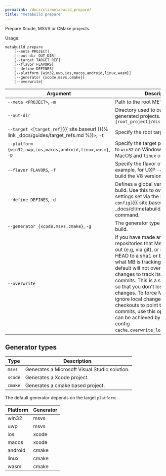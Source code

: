 ```yaml
---
permalink: /docs/cli/metabuild_prepare/
title: "metabuild prepare"
---
```


Prepare Xcode, MSVS or CMake projects.

Usage:

```terminal
metabuild prepare
    [--meta PROJECT]
    [--out-dir OUT_DIR]
    [--target TARGET_REF]
    [--flavor FLAVORS]
    [--define DEFINES]
    [--platform {win32,uwp,ios,macos,android,linux,wasm}]
    [--generator {xcode,msvs,cmake}]
    [--overwrite]
```

| Argument | Description |
|----------|-------------|
| `--meta <PROJECT>`, `-m` | Path to the root META.py file. |
| `--out-dir` | Directory used to output the generated projects. Default: `[root_project]/dist/` |
| `--target <`[`target_ref`]({{ site.baseurl }}{% link _docs/guides/target_refs.md %})`>`, `-t` | Specify the root target to build. |
| `--platform {win32,uwp,ios,macos,android,linux,wasm}`, `-p` | Specify the target platform. Defaults to ``win32`` on Windows, ``macos`` on MacOS and ``linux`` on Linux. |
| `--flavor FLAVORS`, `-f` | Specify the flavor of the builds. For example, for UXP ``--flavor V8`` will build the V8 version of the target. |
| `--define DEFINES`, `-d` | Defines a global variable used by the build. Use this to override any of the settings set via the [`metabuild config`]({{ site.baseurl }}{% link _docs/cli/metabuild_config.md %}) command. |
| `--generator {xcode,msvs,cmake}`, `-g` | The generator type to use for the build. |
| `--overwrite` | If you have made any changes to the repositories that MetaBuild checks out (e.g, via git), or changed their HEAD to a sha1 or branch other than what MB is tracking, MetaBuild by default will not overwrite your changes to track its reference commits. This is a security measure so that you don't lose any local changes. To force MetaBuild to ignore local changes and set checkouts to point to their reference commits, use this option. Same effect can be achieved by setting the config `cache.overwrite_local_changes=true`.|

## Generator types

| Type | Description |
|----------|-------------|
| `msvs` | Generates a Microsoft Visual Studio solution. |
| `xcode` | Generates a Xcode project. |
| `cmake` | Generates a cmake based project. |

The default generator depends on the target `platform`:

| Platform | Generator |
|----------|-----------|
| win32    |   msvs    |
| uwp      |   msvs    |
| ios      |   xcode   |
| macos    |   xcode   |
| android  |   cmake   |
| linux    |   cmake   |
| wasm     |   cmake   |
